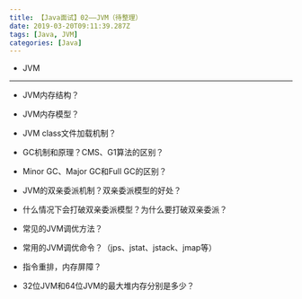 ```yaml
---
title: 【Java面试】02——JVM（待整理）
date: 2019-03-20T09:11:39.287Z
tags: [Java, JVM]
categories: [Java]
---
```


- JVM

<!-- more -->

--------------------------------

- JVM内存结构？

- JVM内存模型？

- JVM class文件加载机制？

- GC机制和原理？CMS、G1算法的区别？

- Minor GC、Major GC和Full GC的区别？

- JVM的双亲委派机制？双亲委派模型的好处？

- 什么情况下会打破双亲委派模型？为什么要打破双亲委派？

- 常见的JVM调优方法？

- 常用的JVM调优命令？（jps、jstat、jstack、jmap等）

- 指令重排，内存屏障？

- 32位JVM和64位JVM的最大堆内存分别是多少？